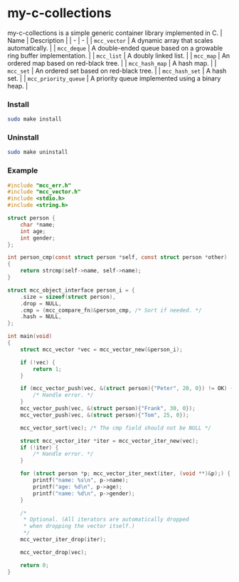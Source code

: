 # my-c-collections
my-c-collections is a simple generic container library implemented in C.
| Name | Description |
| - | - |
| `mcc_vector` | A dynamic array that scales automatically. |
| `mcc_deque` | A double-ended queue based on a growable ring buffer implementation. |
| `mcc_list` | A doubly linked list. |
| `mcc_map` | An ordered map based on red-black tree. |
| `mcc_hash_map` | A hash map. |
| `mcc_set` | An ordered set based on red-black tree. |
| `mcc_hash_set` | A hash set. |
| `mcc_priority_queue` | A priority queue implemented using a binary heap. |
### Install
```bash
sudo make install
```
### Uninstall
```bash
sudo make uninstall
```
### Example
```c
#include "mcc_err.h"
#include "mcc_vector.h"
#include <stdio.h>
#include <string.h>

struct person {
	char *name;
	int age;
	int gender;
};

int person_cmp(const struct person *self, const struct person *other)
{
	return strcmp(self->name, self->name);
}

struct mcc_object_interface person_i = {
	.size = sizeof(struct person),
	.drop = NULL,
	.cmp = (mcc_compare_fn)&person_cmp, /* Sort if needed. */
	.hash = NULL,
};

int main(void)
{
	struct mcc_vector *vec = mcc_vector_new(&person_i);

	if (!vec) {
		return 1;
	}

	if (mcc_vector_push(vec, &(struct person){"Peter", 20, 0}) != OK) {
		/* Handle error. */
	}
	mcc_vector_push(vec, &(struct person){"Frank", 30, 0});
	mcc_vector_push(vec, &(struct person){"Tom", 25, 0});

	mcc_vector_sort(vec); /* The cmp field should not be NULL */

	struct mcc_vector_iter *iter = mcc_vector_iter_new(vec);
	if (!iter) {
		/* Handle error. */
	}

	for (struct person *p; mcc_vector_iter_next(iter, (void **)&p);) {
		printf("name: %s\n", p->name);
		printf("age: %d\n", p->age);
		printf("name: %d\n", p->gender);
	}

	/*
	 * Optional. (All iterators are automatically dropped
	 * when dropping the vector itself.)
	 */
	mcc_vector_iter_drop(iter);

	mcc_vector_drop(vec);

	return 0;
}

```
